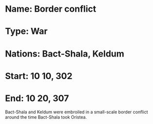 # Name: Border conflict
# Type: War
# Nations: Bact-Shala, Keldum
# Start: 10 10, 302
# End: 10 20, 307
Bact-Shala and Keldum were embroiled in a small-scale border conflict
around the time Bact-Shala took Oristea.